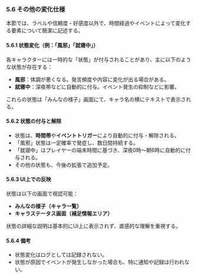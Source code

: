 ### 5.6 その他の変化仕様

本節では、ラベルや信頼度・好感度以外で、時間経過やイベントによって変化する要素について簡潔に記述する。

#### 5.6.1 状態変化（例：「風邪」「就寝中」）

各キャラクターには一時的な「状態」が付与されることがあり、主に以下のような状態が存在する：

- **風邪**：体調が悪くなる。発言頻度や内容に変化が出る場合がある。
- **就寝中**：深夜帯などに自動的に付与。イベント発生の抑制などに影響。

これらの状態は「みんなの様子」画面にて、キャラ名の横にテキストで表示される。

#### 5.6.2 状態の付与と解除

- 状態は、**時間帯**や**イベントトリガー**により自動的に付与・解除される。
- 「風邪」状態は一定確率で発症し、数日間持続する。
- 「就寝中」はプレイヤーの端末時間に基づき、深夜0時～朝6時に自動的に付与される。
- その他の状態も、今後の拡張で追加予定。

#### 5.6.3 UI上での反映

状態は以下の画面で視認可能：

- **みんなの様子（キャラ一覧）**
- **キャラステータス画面（補足情報エリア）**

状態の詳細な説明は基本的にUI上に表示されず、直感的な理解を重視する。

#### 5.6.4 備考

- 状態変化はログとしては記録されない。
- 状態が原因でイベントが発生しなかった場合も、特に通知や記録は行われない。